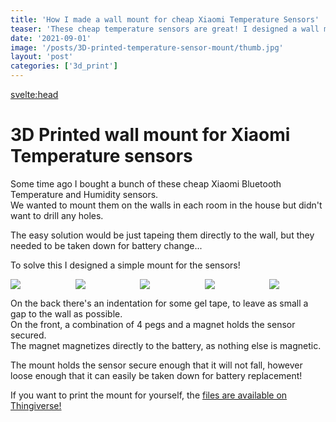 ```yaml
---
title: 'How I made a wall mount for cheap Xiaomi Temperature Sensors'
teaser: 'These cheap temperature sensors are great! I designed a wall mount to avoid drilling any holes.'
date: '2021-09-01'
image: '/posts/3D-printed-temperature-sensor-mount/thumb.jpg'
layout: 'post'
categories: ['3d_print']
---
```


<svelte:head>

<title>{title} | Kasper Laursen</title>
</svelte:head>

# 3D Printed wall mount for Xiaomi Temperature sensors

Some time ago I bought a bunch of these cheap Xiaomi Bluetooth Temperature and Humidity sensors.  
We wanted to mount them on the walls in each room in the house but didn't want to drill any holes.

The easy solution would be just tapeing them directly to the wall, but they needed to be taken down for battery change...

To solve this I designed a simple mount for the sensors!

<div>
    <a href="/posts/3D-printed-temperature-sensor-mount/img-1.jpg" target="_blank">
        <img src="/posts/3D-printed-temperature-sensor-mount/img-1.jpg">
    </a>
    <a href="/posts/3D-printed-temperature-sensor-mount/img-2.jpg" target="_blank">
        <img src="/posts/3D-printed-temperature-sensor-mount/img-2.jpg">
    </a>
    <a href="/posts/3D-printed-temperature-sensor-mount/img-3.jpg" target="_blank">
        <img src="/posts/3D-printed-temperature-sensor-mount/img-3.jpg">
    </a>
    <a href="/posts/3D-printed-temperature-sensor-mount/img-4.jpg" target="_blank">
        <img src="/posts/3D-printed-temperature-sensor-mount/img-4.jpg">
    </a>
    <a href="/posts/3D-printed-temperature-sensor-mount/img-5.jpg" target="_blank">
        <img src="/posts/3D-printed-temperature-sensor-mount/img-5.jpg">
    </a>
</div>

On the back there's an indentation for some gel tape, to leave as small a gap to the wall as possible.  
On the front, a combination of 4 pegs and a magnet holds the sensor secured.  
The magnet magnetizes directly to the battery, as nothing else is magnetic.

The mount holds the sensor secure enough that it will not fall, however loose enough that it can easily be taken down for battery replacement!

If you want to print the mount for yourself, the [files are available on Thingiverse!](https://www.thingiverse.com/thing:4946445)

<style>
    div {
        display: grid;
        grid-template-columns: repeat(5, minmax(0, 1fr));
        gap: 1em;
    }
    img {
        max-width: 100%;
        cursor: pointer;
    }

    a {
        cursor: pointer;
    }
</style>
